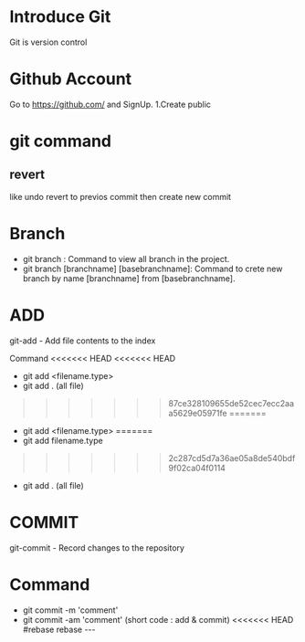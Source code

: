 # Introduce Git
  Git is version control

# Github Account
  Go to https://github.com/ and SignUp.
  1.Create public 

# git command
## revert
like undo revert to previos commit then create new commit

# Branch
  - git branch : Command to view all branch in the project.
  - git branch [branchname] [basebranchname]: Command to crete new branch by name [branchname] from [basebranchname]. 

# ADD
git-add - Add file contents to the index

Command 
<<<<<<< HEAD
<<<<<<< HEAD
* git add <filename.type> 
* git add . (all file)
>>>>>>> 87ce328109655de52cec7ecc2aaa5629e05971fe
=======
- git add <filename.type> 
=======
- git add filename.type
>>>>>>> 2c287cd5d7a36ae05a8de540bdf9f02ca04f0114
- git add . (all file)

# COMMIT
git-commit - Record changes to the repository

# Command
- git commit -m 'comment'
- git commit -am 'comment' (short code : add & commit)
<<<<<<< HEAD
#rebase
rebase ---


